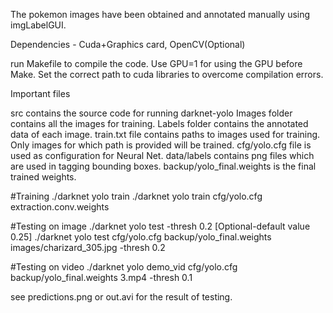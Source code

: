 The pokemon images have been obtained and annotated manually using imgLabelGUI.

Dependencies - Cuda+Graphics card, OpenCV(Optional)

run Makefile to compile the code.
Use GPU=1 for using the GPU before Make.
Set the correct path to cuda libraries to overcome compilation errors.

Important files

src contains the source code for running darknet-yolo
Images folder contains all the images for training.
Labels folder contains the annotated data of each image.
train.txt file contains paths to images used for training. Only images for which path is provided will be trained.
cfg/yolo.cfg file is used as configuration for Neural Net.
data/labels contains png files which are used in tagging bounding boxes.
backup/yolo_final.weights is the final trained weights.


#Training
./darknet yolo train <config-file> <pre-dev-weights>
./darknet yolo train cfg/yolo.cfg extraction.conv.weights

#Testing on image
./darknet yolo test <config-file> <trained-weights> <path-to-image-testing> -thresh 0.2 [Optional-default value 0.25]
./darknet yolo test cfg/yolo.cfg backup/yolo_final.weights images/charizard_305.jpg -thresh 0.2

#Testing on video
 ./darknet yolo demo_vid cfg/yolo.cfg backup/yolo_final.weights 3.mp4 -thresh 0.1

see predictions.png or out.avi for the result of testing.
